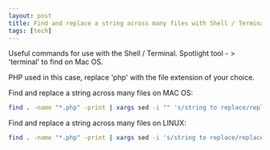 ```yaml
---
layout: post
title: Find and replace a string across many files with Shell / Terminal
tags: [tech]
---
```


Useful commands for use with the Shell / Terminal. Spotlight tool - > 'terminal' to find on Mac OS.

PHP used in this case, replace 'php' with the file extension of your choice.

Find and replace a string across many files on MAC OS:
``` bash
find . -name "*.php" -print | xargs sed -i "" 's/string to replace/replacement string/g'
```
Find and replace a string across many files on LINUX:
``` bash
find . -name "*.php" -print | xargs sed -i 's/string to replace/replacement string/g'
```
